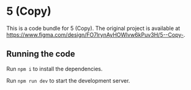 
  # 5 (Copy)

  This is a code bundle for 5 (Copy). The original project is available at https://www.figma.com/design/FO7lrynAyHOWlvw6kPuv3H/5--Copy-.

  ## Running the code

  Run `npm i` to install the dependencies.

  Run `npm run dev` to start the development server.
  